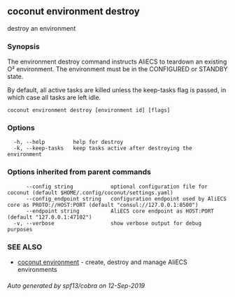 ## coconut environment destroy

destroy an environment

### Synopsis

The environment destroy command instructs AliECS to
teardown an existing O² environment. The environment must be in the 
CONFIGURED or STANDBY state.

By default, all active tasks are killed unless the keep-tasks flag is passed, in which case all tasks are left idle.

```
coconut environment destroy [environment id] [flags]
```

### Options

```
  -h, --help         help for destroy
  -k, --keep-tasks   keep tasks active after destroying the environment
```

### Options inherited from parent commands

```
      --config string            optional configuration file for coconut (default $HOME/.config/coconut/settings.yaml)
      --config_endpoint string   configuration endpoint used by AliECS core as PROTO://HOST:PORT (default "consul://127.0.0.1:8500")
      --endpoint string          AliECS core endpoint as HOST:PORT (default "127.0.0.1:47102")
  -v, --verbose                  show verbose output for debug purposes
```

### SEE ALSO

* [coconut environment](coconut_environment.md)	 - create, destroy and manage AliECS environments

###### Auto generated by spf13/cobra on 12-Sep-2019
